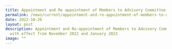 ```yaml
---
title: Appointment and Re appointment of Members to Advisory Committee
permalink: /news/current/appointment-and-re-appointment-of-members-to-advisory-committee/
date: 2022-10-26
layout: post
description: Appointment and Re-appointment of Members to Advisory Committee
  with effect from November 2022 and January 2023
image: ""
---
```

